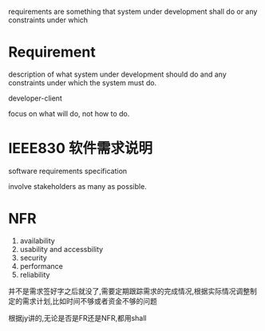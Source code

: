 requirements are something  that system under development shall do or any constraints under which 

# Requirement

description of what system under development should do and any constraints under which the system must do.

developer-client

focus on what will do, not how to do.

# IEEE830 软件需求说明

software requirements specification

involve stakeholders as many as possible.

# NFR

1. availability
2. usability and accessbility
3. security
4. performance
5. reliability

并不是需求签好字之后就没了,需要定期跟踪需求的完成情况,根据实际情况调整制定的需求计划,比如时间不够或者资金不够的问题

根据jy讲的,无论是否是FR还是NFR,都用shall

